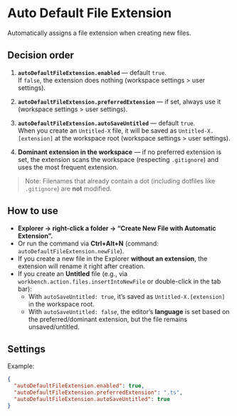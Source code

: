 # Auto Default File Extension

Automatically assigns a file extension when creating new files.

## Decision order

1. **`autoDefaultFileExtension.enabled`** — default `true`.  
   If `false`, the extension does nothing (workspace settings > user settings).

2. **`autoDefaultFileExtension.preferredExtension`** — if set, always use it  
   (workspace settings > user settings).

3. **`autoDefaultFileExtension.autoSaveUntitled`** — default `true`.  
   When you create an `Untitled-X` file, it will be saved as `Untitled-X.[extension]` at the workspace root (workspace settings > user settings).

4. **Dominant extension in the workspace** — if no preferred extension is set, the extension scans the workspace (respecting `.gitignore`) and uses the most frequent extension.

> Note: Filenames that already contain a dot (including dotfiles like `.gitignore`) are **not** modified.

## How to use

- **Explorer → right-click a folder → “Create New File with Automatic Extension”.**
- Or run the command via **Ctrl+Alt+N** (command: `autoDefaultFileExtension.newFile`).
- If you create a new file in the Explorer **without an extension**, the extension will rename it right after creation.
- If you create an **Untitled** file (e.g., via `workbench.action.files.insertIntoNewFile` or double-click in the tab bar):
  - With `autoSaveUntitled: true`, it’s saved as `Untitled-X.[extension]` in the workspace root.
  - With `autoSaveUntitled: false`, the editor’s **language** is set based on the preferred/dominant extension, but the file remains unsaved/untitled.

## Settings

Example:

```json
{
  "autoDefaultFileExtension.enabled": true,
  "autoDefaultFileExtension.preferredExtension": ".ts",
  "autoDefaultFileExtension.autoSaveUntitled": true
}
```
